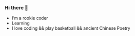### Hi there 👋


- I’m a rookie coder
- Learning
- I love coding && play basketball && ancient Chinese Poetry
